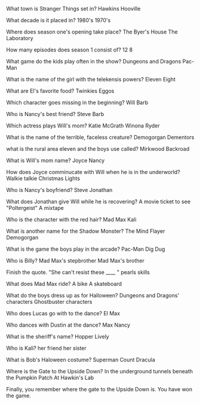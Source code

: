 What town is Stranger Things set in?
    Hawkins
    Hooville

What decade is it placed in?
    1980's
    1970's

Where does season one's opening take place?
    The Byer's House
    The Laboratory

How many episodes does season 1 consist of?
    12
    8

What game do the kids play often in the show?
    Dungeons and Dragons
    Pac-Man

What is the name of the girl with the telekensis powers?
    Eleven
    Eight

What are El's favorite food?
    Twinkies
    Eggos

Which character goes missing in the beginning?
    Will
    Barb

Who is Nancy's best friend?
    Steve
    Barb

Which actress plays Will's mom?
    Katie McGrath
    Winona Ryder

What is the name of the terrible, faceless creature?
    Demogorgan
    Dementors

what is the rural area eleven and the boys use called?
    Mirkwood
    Backroad

What is Will's mom name?
    Joyce
    Nancy

How does Joyce comminucate with Will when he is in the underworld?
    Walkie talkie
    Christmas Lights

Who is Nancy's boyfriend?
    Steve
    Jonathan

What does Jonathan give Will while he is recovering?
    A movie ticket to see "Poltergeist"
    A mixtape

Who is the character with the red hair?
    Mad Max
    Kali

What is another name for the Shadow Monster?
    The Mind Flayer
    Demogorgan

What is the game the boys play in the arcade?
    Pac-Man
    Dig Dug

Who is Billy?
    Mad Max's stepbrother
    Mad Max's brother

Finish the quote. "She can't resist these ____ "
    pearls
    skills

What does Mad Max ride?
    A bike
    A skateboard

What do the boys dress up as for Halloween?
    Dungeons and Dragons' characters
    Ghostbuster characters

Who does Lucas go with to the dance?
    El
    Max

Who dances with Dustin at the dance?
    Max
    Nancy

What is the sheriff's name?
    Hopper
    Lively

Who is Kali?
    her friend
    her sister

What is Bob's Haloween costume?
    Superman
    Count Dracula

 Where is the Gate to the Upside Down?
    In the underground tunnels beneath the Pumpkin Patch
    At Hawkin's Lab

Finally, you remember where the gate to the Upside Down is. You have won the game.

